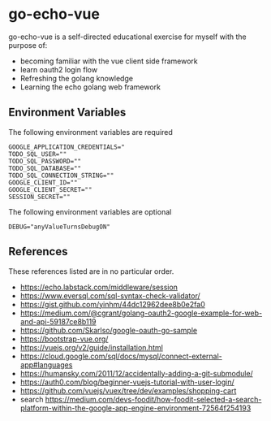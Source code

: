 # go-echo-vue

go-echo-vue is a self-directed educational exercise for myself with the purpose of:
- becoming familiar with the vue client side framework
- learn oauth2 login flow
- Refreshing the golang knowledge
- Learning the echo golang web framework


## Environment Variables
The following environment variables are required
```
GOOGLE_APPLICATION_CREDENTIALS="
TODO_SQL_USER=""
TODO_SQL_PASSWORD=""
TODO_SQL_DATABASE=""
TODO_SQL_CONNECTION_STRING=""
GOOGLE_CLIENT_ID=""
GOOGLE_CLIENT_SECRET=""
SESSION_SECRET=""
```

The following environment variables are optional
```
DEBUG="anyValueTurnsDebugON"
```

## References 
These references listed are in no particular order. 

- https://echo.labstack.com/middleware/session
- https://www.eversql.com/sql-syntax-check-validator/
- https://gist.github.com/yinhm/44dc12962dee8b0e2fa0
- https://medium.com/@cgrant/golang-oauth2-google-example-for-web-and-api-59187ce8b119
- https://github.com/Skarlso/google-oauth-go-sample
- https://bootstrap-vue.org/
- https://vuejs.org/v2/guide/installation.html
- https://cloud.google.com/sql/docs/mysql/connect-external-app#languages
- https://humansky.com/2011/12/accidentally-adding-a-git-submodule/
- https://auth0.com/blog/beginner-vuejs-tutorial-with-user-login/
- https://github.com/vuejs/vuex/tree/dev/examples/shopping-cart
- search https://medium.com/devs-foodit/how-foodit-selected-a-search-platform-within-the-google-app-engine-environment-72564f254193